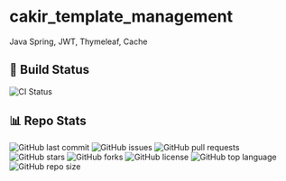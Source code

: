 # cakir_template_management
 Java Spring, JWT, Thymeleaf, Cache

## 🚀 Build Status
![CI Status](https://github.com/ahmetcakr/cakir_template_management/actions/workflows/maven.yml/badge.svg?cacheBuster=${DateTime.now()})

## 📊 Repo Stats
![GitHub last commit](https://img.shields.io/github/last-commit/ahmetcakr/cakir_template_management?cacheBuster=${DateTime.now()})
![GitHub issues](https://img.shields.io/github/issues/ahmetcakr/cakir_template_management?refresh=1)
![GitHub pull requests](https://img.shields.io/github/issues-pr/ahmetcakr/cakir_template_management?cacheBuster=${DateTime.now()})
![GitHub stars](https://img.shields.io/github/stars/ahmetcakr/cakir_template_management?style=social&cacheBuster=${DateTime.now()})
![GitHub forks](https://img.shields.io/github/forks/ahmetcakr/cakir_template_management?style=social&cacheBuster=${DateTime.now()})
![GitHub license](https://img.shields.io/github/license/ahmetcakr/cakir_template_management?cacheBuster=${DateTime.now()})
![GitHub top language](https://img.shields.io/github/languages/top/ahmetcakr/cakir_template_management?cacheBuster=${DateTime.now()})
![GitHub repo size](https://img.shields.io/github/repo-size/ahmetcakr/cakir_template_management?cacheBuster=${DateTime.now()})

